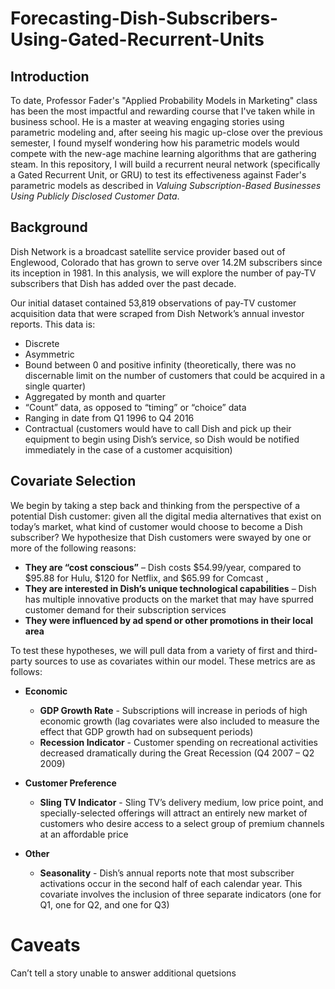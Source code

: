 # Forecasting-Dish-Subscribers-Using-Gated-Recurrent-Units

## Introduction
To date, Professor Fader's "Applied Probability Models in Marketing" class has been the most impactful and rewarding course that I've taken while in business school. He is a master at weaving engaging stories using parametric modeling and, after seeing his magic up-close over the previous semester, I found myself wondering how his parametric models would compete with the new-age machine learning algorithms that are gathering steam. In this repository, I will build a recurrent neural network (specifically a Gated Recurrent Unit, or GRU) to test its effectiveness against Fader's parametric models as described in *Valuing Subscription-Based Businesses Using Publicly Disclosed Customer Data*.

## Background
Dish Network is a broadcast satellite service provider based out of Englewood, Colorado that has grown to serve over 14.2M subscribers since its inception in 1981. In this analysis, we will explore the number of pay-TV subscribers that Dish has added over the past decade.

Our initial dataset contained 53,819 observations of pay-TV customer acquisition data that were scraped from Dish Network’s annual investor reports. This data is:
* Discrete
* Asymmetric
* Bound between 0 and positive infinity (theoretically, there was no discernable limit on the number of customers that could be acquired in a single quarter)
* Aggregated by month and quarter
* “Count” data, as opposed to “timing” or “choice” data
* Ranging in date from Q1 1996 to Q4 2016
* Contractual (customers would have to call Dish and pick up their equipment to begin using Dish’s service, so Dish would be notified immediately in the case of a customer acquisition)

## Covariate Selection
We begin by taking a step back and thinking from the perspective of a potential Dish customer: given all the digital media alternatives that exist on today’s market, what kind of customer would choose to become a Dish subscriber? We hypothesize that Dish customers were swayed by one or more of the following reasons:
* **They are “cost conscious”** – Dish costs $54.99/year, compared to $95.88 for Hulu, $120 for Netflix, and $65.99 for Comcast , 
* **They are interested in Dish’s unique technological capabilities** – Dish has multiple innovative products on the market that may have spurred customer demand for their subscription services
* **They were influenced by ad spend or other promotions in their local area**

To test these hypotheses, we will pull data from a variety of first and third-party sources to use as covariates within our model. These metrics are as follows:
* **Economic**
  * **GDP Growth Rate** - Subscriptions will increase in periods of high economic growth (lag covariates were also included to measure the effect that GDP growth had on subsequent periods)
  * **Recession Indicator** - Customer spending on recreational activities decreased dramatically during the Great Recession (Q4 2007 – Q2 2009)
* **Customer Preference**

  * **Sling TV Indicator** - Sling TV’s delivery medium, low price point, and specially-selected offerings will attract an entirely new market of customers who desire access to a select group of premium channels at an affordable price
* **Other**
  * **Seasonality** - Dish’s annual reports note that most subscriber activations occur in the second half of each calendar year. This covariate involves the inclusion of three separate indicators (one for Q1, one for Q2, and one for Q3) 




# Caveats
Can’t tell a story unable to answer additional quetsions
